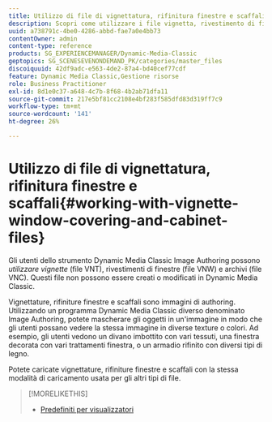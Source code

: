 ```yaml
---
title: Utilizzo di file di vignettatura, rifinitura finestre e scaffali
description: Scopri come utilizzare i file vignetta, rivestimento di finestre e archivio.
uuid: a738791c-4be0-4286-abbd-fae7a0e4bb73
contentOwner: admin
content-type: reference
products: SG_EXPERIENCEMANAGER/Dynamic-Media-Classic
geptopics: SG_SCENESEVENONDEMAND_PK/categories/master_files
discoiquuid: 42df9adc-e563-4de2-87a4-bd40cef77cdf
feature: Dynamic Media Classic,Gestione risorse
role: Business Practitioner
exl-id: 8d1e0c37-a648-4c7b-8f68-4b2ab71dfa11
source-git-commit: 217e5bf81cc2108e4bf283f585dfd83d319ff7c9
workflow-type: tm+mt
source-wordcount: '141'
ht-degree: 26%

---
```


# Utilizzo di file di vignettatura, rifinitura finestre e scaffali{#working-with-vignette-window-covering-and-cabinet-files}

Gli utenti dello strumento Dynamic Media Classic Image Authoring possono *utilizzare vignette* (file VNT), rivestimenti di finestre (file VNW) e archivi (file VNC). Questi file non possono essere creati o modificati in Dynamic Media Classic.

Vignettature, rifiniture finestre e scaffali sono immagini di authoring. Utilizzando un programma Dynamic Media Classic diverso denominato Image Authoring, potete mascherare gli oggetti in un&#39;immagine in modo che gli utenti possano vedere la stessa immagine in diverse texture o colori. Ad esempio, gli utenti vedono un divano imbottito con vari tessuti, una finestra decorata con vari trattamenti finestra, o un armadio rifinito con diversi tipi di legno.

Potete caricate vignettature, rifiniture finestre e scaffali con la stessa modalità di caricamento usata per gli altri tipi di file.

>[!MORELIKETHIS]
>
>* [Predefiniti per visualizzatori](application-setup.md#viewer_presets)

